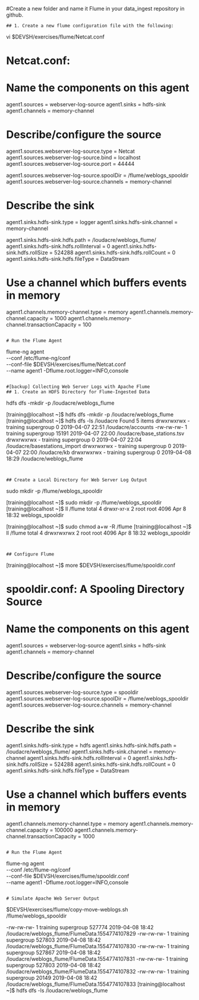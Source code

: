 #Create a new folder and name it Flume in your data_ingest repository in github.
```
## 1. Create a new flume configuration file with the following:

```
vi $DEVSH/exercises/flume/Netcat.conf

# Netcat.conf:

# Name the components on this agent
agent1.sources = webserver-log-source
agent1.sinks = hdfs-sink
agent1.channels = memory-channel

# Describe/configure the source
agent1.sources.webserver-log-source.type = Netcat
agent1.sources.webserver-log-source.bind = localhost
agent1.sources.webserver-log-source.port = 44444

agent1.sources.webserver-log-source.spoolDir = /flume/weblogs_spooldir
agent1.sources.webserver-log-source.channels = memory-channel

# Describe the sink
agent1.sinks.hdfs-sink.type = logger
agent1.sinks.hdfs-sink.channel = memory-channel

agent1.sinks.hdfs-sink.hdfs.path = /loudacre/weblogs_flume/
agent1.sinks.hdfs-sink.hdfs.rollInterval = 0
agent1.sinks.hdfs-sink.hdfs.rollSize = 524288
agent1.sinks.hdfs-sink.hdfs.rollCount = 0
agent1.sinks.hdfs-sink.hdfs.fileType = DataStream

# Use a channel which buffers events in memory
agent1.channels.memory-channel.type = memory
agent1.channels.memory-channel.capacity = 1000
agent1.channels.memory-channel.transactionCapacity = 100

```

# Run the Flume Agent

```
flume-ng agent \
--conf /etc/flume-ng/conf \
--conf-file $DEVSH/exercises/flume/Netcat.conf \
--name agent1 -Dflume.root.logger=INFO,console




```

#[backup] Collecting Web Server Logs with Apache Flume
## 1. Create an HDFS Directory for Flume-Ingested Data

```

hdfs dfs -mkdir -p /loudacre/weblogs_flume

[training@localhost ~]$ hdfs dfs -mkdir -p /loudacre/weblogs_flume
[training@localhost ~]$ hdfs dfs -ls /loudacre
Found 5 items
drwxrwxrwx   - training supergroup          0 2019-04-07 22:51 /loudacre/accounts
-rw-rw-rw-   1 training supergroup      15191 2019-04-07 22:00 /loudacre/base_stations.tsv
drwxrwxrwx   - training supergroup          0 2019-04-07 22:04 /loudacre/basestations_import
drwxrwxrwx   - training supergroup          0 2019-04-07 22:00 /loudacre/kb
drwxrwxrwx   - training supergroup          0 2019-04-08 18:29 /loudacre/weblogs_flume


```


## Create a Local Directory for Web Server Log Output

```

sudo mkdir -p /flume/weblogs_spooldir


[training@localhost ~]$ sudo mkdir -p /flume/weblogs_spooldir
[training@localhost ~]$ ll /flume
total 4
drwxr-xr-x 2 root root 4096 Apr  8 18:32 weblogs_spooldir

[training@localhost ~]$ sudo chmod a+w -R /flume
[training@localhost ~]$ ll /flume
total 4
drwxrwxrwx 2 root root 4096 Apr  8 18:32 weblogs_spooldir


```


## Configure Flume

```

[training@localhost ~]$ more $DEVSH/exercises/flume/spooldir.conf
# spooldir.conf: A Spooling Directory Source

# Name the components on this agent
agent1.sources = webserver-log-source
agent1.sinks = hdfs-sink
agent1.channels = memory-channel

# Describe/configure the source
agent1.sources.webserver-log-source.type = spooldir
agent1.sources.webserver-log-source.spoolDir = /flume/weblogs_spooldir
agent1.sources.webserver-log-source.channels = memory-channel

# Describe the sink
agent1.sinks.hdfs-sink.type = hdfs
agent1.sinks.hdfs-sink.hdfs.path = /loudacre/weblogs_flume/
agent1.sinks.hdfs-sink.channel = memory-channel
agent1.sinks.hdfs-sink.hdfs.rollInterval = 0
agent1.sinks.hdfs-sink.hdfs.rollSize = 524288
agent1.sinks.hdfs-sink.hdfs.rollCount = 0
agent1.sinks.hdfs-sink.hdfs.fileType = DataStream

# Use a channel which buffers events in memory
agent1.channels.memory-channel.type = memory
agent1.channels.memory-channel.capacity = 100000
agent1.channels.memory-channel.transactionCapacity = 1000



```

# Run the Flume Agent

```
flume-ng agent \
--conf /etc/flume-ng/conf \
--conf-file $DEVSH/exercises/flume/spooldir.conf \
--name agent1 -Dflume.root.logger=INFO,console


```

# Simulate Apache Web Server Output
```
$DEVSH/exercises/flume/copy-move-weblogs.sh \
/flume/weblogs_spooldir



-rw-rw-rw-   1 training supergroup     527774 2019-04-08 18:42 /loudacre/weblogs_flume/FlumeData.1554774107829
-rw-rw-rw-   1 training supergroup     527803 2019-04-08 18:42 /loudacre/weblogs_flume/FlumeData.1554774107830
-rw-rw-rw-   1 training supergroup     527867 2019-04-08 18:42 /loudacre/weblogs_flume/FlumeData.1554774107831
-rw-rw-rw-   1 training supergroup     527803 2019-04-08 18:42 /loudacre/weblogs_flume/FlumeData.1554774107832
-rw-rw-rw-   1 training supergroup      20149 2019-04-08 18:42 /loudacre/weblogs_flume/FlumeData.1554774107833
[training@localhost ~]$ hdfs dfs -ls /loudacre/weblogs_flume


```